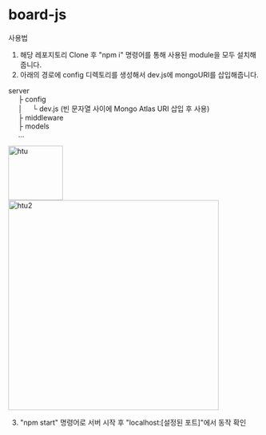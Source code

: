 # board-js

사용법
1. 해당 레포지토리 Clone 후 "npm i" 명령어를 통해 사용된 module을 모두 설치해줍니다. 
2. 아래의 경로에 config 디렉토리를 생성해서 dev.js에 mongoURI를 삽입해줍니다.

server 
</br>&nbsp;&nbsp;&nbsp;&nbsp;&nbsp;├ config 
</br>&nbsp;&nbsp;&nbsp;&nbsp;&nbsp;│&nbsp;&nbsp;&nbsp;&nbsp;&nbsp;└ dev.js (빈 문자열 사이에 Mongo Atlas URI 삽입 후 사용) 
</br>&nbsp;&nbsp;&nbsp;&nbsp;&nbsp;├ middleware 
</br>&nbsp;&nbsp;&nbsp;&nbsp;&nbsp;├ models 
</br>&nbsp;&nbsp;&nbsp;&nbsp;&nbsp;...

 
<img width="109" alt="htu" src="https://user-images.githubusercontent.com/72322679/142685028-fcae02e0-9209-4998-8570-10818ef5f5a0.PNG">
<img width="421" alt="htu2" src="https://user-images.githubusercontent.com/72322679/142685034-d3a1860b-7aff-4fc7-b4fd-333da895e09a.PNG">


3. "npm start" 명령어로 서버 시작 후 "localhost:[설정된 포트]"에서 동작 확인
